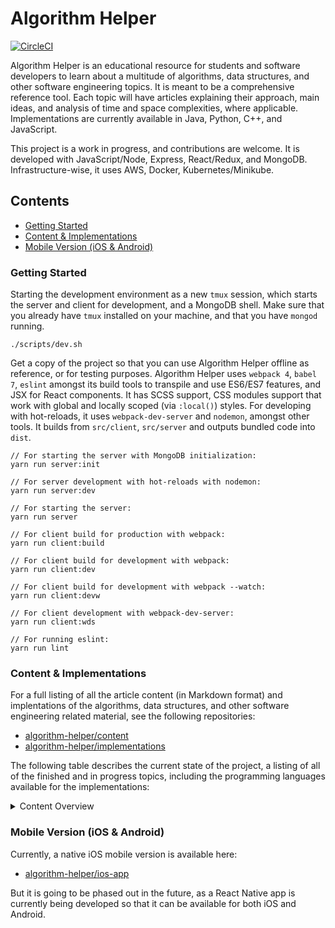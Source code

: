 # Algorithm Helper

[![CircleCI](https://circleci.com/gh/algorithm-helper/algorithm-helper.svg?style=svg)](https://circleci.com/gh/algorithm-helper/algorithm-helper)

Algorithm Helper is an educational resource for students and software developers to learn about
a multitude of algorithms, data structures, and other software engineering topics. It is meant to
be a comprehensive reference tool. Each topic will have articles explaining their approach, main
ideas, and analysis of time and space complexities, where applicable. Implementations are currently
available in Java, Python, C++, and JavaScript.

This project is a work in progress, and contributions are welcome. It is developed with
JavaScript/Node, Express, React/Redux, and MongoDB. Infrastructure-wise, it uses AWS, Docker,
Kubernetes/Minikube.

## Contents

- [Getting Started](#getting-started)
- [Content & Implementations](#content--implementations)
- [Mobile Version (iOS & Android)](#mobile-version-ios--android)

### Getting Started

Starting the development environment as a new `tmux` session, which starts the server and
client for development, and a MongoDB shell. Make sure that you already have `tmux` installed on
your machine, and that you have `mongod` running.

```
./scripts/dev.sh
```

Get a copy of the project so that you can use Algorithm Helper offline as reference, or for testing
purposes. Algorithm Helper uses `webpack 4`, `babel 7`, `eslint` amongst its build tools to
transpile and use ES6/ES7 features, and JSX for React components. It has SCSS support, CSS modules
support that work with global and locally scoped (via `:local()`) styles. For developing with
hot-reloads, it uses `webpack-dev-server` and `nodemon`, amongst other tools. It builds from
`src/client`, `src/server` and outputs bundled code into `dist`.

```
// For starting the server with MongoDB initialization:
yarn run server:init

// For server development with hot-reloads with nodemon:
yarn run server:dev

// For starting the server:
yarn run server

// For client build for production with webpack:
yarn run client:build

// For client build for development with webpack:
yarn run client:dev

// For client build for development with webpack --watch:
yarn run client:devw

// For client development with webpack-dev-server:
yarn run client:wds

// For running eslint:
yarn run lint
```

### Content & Implementations

For a full listing of all the article content (in Markdown format) and implentations of the
algorithms, data structures, and other software engineering related material, see the following
repositories:
- [algorithm-helper/content](https://github.com/algorithm-helper/content)
- [algorithm-helper/implementations](https://github.com/algorithm-helper/implementations)

The following table describes the current state of the project, a listing of all of the finished
and in progress topics, including the programming languages available for the implementations:

<details>
  <summary>Content Overview</summary>
  <table>
    <tr>
      <th>Category</th>
      <th>Subcategory</th>
      <th>Topic</th>
      <th>Current State</th>
      <th>Languages Available</th>
    </tr>
    <tr>
      <td>Data Structures</td>
      <td>Lists</td>
      <td>Introduction</td>
      <td>Complete</td>
      <td>n/a</td>
    </tr>
    <tr>
      <td>Data Structures</td>
      <td>Lists</td>
      <td>Linked List</td>
      <td>Complete</td>
      <td>Java</td>
    </tr>
    <tr>
      <td>Data Structures</td>
      <td>Lists</td>
      <td>Double Ended Linked List</td>
      <td>Complete</td>
      <td>Java</td>
    </tr>
    <tr>
      <td>Data Structures</td>
      <td>Lists</td>
      <td>Dynamic Array</td>
      <td>Complete</td>
      <td>Java</td>
    </tr>
    <tr>
      <td>Data Structures</td>
      <td>Lists</td>
      <td>Stack</td>
      <td>Complete</td>
      <td>Java</td>
    </tr>
    <tr>
      <td>Data Structures</td>
      <td>Lists</td>
      <td>Queue</td>
      <td>Complete</td>
      <td>Java</td>
    </tr>
    <tr>
      <td>Data Structures</td>
      <td>Lists</td>
      <td>Double Ended Queue</td>
      <td>Complete</td>
      <td>Java</td>
    </tr>
    <tr>
      <td>Data Structures</td>
      <td>Lists</td>
      <td>Time and Space Complexity Comparison</td>
      <td>Complete</td>
      <td>n/a</td>
    </tr>
    <tr>
      <td>Data Structures</td>
      <td>Trees</td>
      <td>Introduction</td>
      <td>Complete</td>
      <td>n/a</td>
    </tr>
    <tr>
      <td>Data Structures</td>
      <td>Trees</td>
      <td>Map / Symbol Table</td>
      <td>Complete</td>
      <td>Java</td>
    </tr>
    <tr>
      <td>Data Structures</td>
      <td>Trees</td>
      <td>Set</td>
      <td>Complete</td>
      <td>Java</td>
    </tr>
    <tr>
      <td>Data Structures</td>
      <td>Trees</td>
      <td>Binary Search Tree</td>
      <td>Complete</td>
      <td>Java</td>
    </tr>
    <tr>
      <td>Data Structures</td>
      <td>Trees</td>
      <td>Balanced Binary Search Tree</td>
      <td>Complete</td>
      <td>n/a</td>
    </tr>
    <tr>
      <td>Data Structures</td>
      <td>Trees</td>
      <td>2-3 Tree</td>
      <td>Complete</td>
      <td>n/a</td>
    </tr>
    <tr>
      <td>Data Structures</td>
      <td>Trees</td>
      <td>Red-Black Tree</td>
      <td>Complete</td>
      <td>Java</td>
    </tr>
    <tr>
      <td>Data Structures</td>
      <td>Trees</td>
      <td>AVL Tree</td>
      <td>Complete</td>
      <td>Java</td>
    </tr>
    <tr>
      <td>Data Structures</td>
      <td>Trees</td>
      <td>Heap</td>
      <td>Complete</td>
      <td>Java</td>
    </tr>
    <tr>
      <td>Data Structures</td>
      <td>Trees</td>
      <td>Priority Queue</td>
      <td>Complete</td>
      <td>Java</td>
    </tr>
    <tr>
      <td>Data Structures</td>
      <td>Trees</td>
      <td>Union Find / Disjoint Set</td>
      <td>Complete</td>
      <td>Java</td>
    </tr>
    <tr>
      <td>Data Structures</td>
      <td>Trees</td>
      <td>B-Tree</td>
      <td>In Progress</td>
      <td>n/a</td>
    </tr>
    <tr>
      <td>Data Structures</td>
      <td>Trees</td>
      <td>Fibonacci Heap</td>
      <td>In Progress</td>
      <td>n/a</td>
    </tr>
    <tr>
      <td>Data Structures</td>
      <td>Trees</td>
      <td>Van Emde Boas Tree</td>
      <td>In Progress</td>
      <td>n/a</td>
    </tr>
    <tr>
      <td>Data Structures</td>
      <td>Trees</td>
      <td>Time and Space Complexity Comparison</td>
      <td>Complete</td>
      <td>n/a</td>
    </tr>
    <tr>
      <td>Data Structures</td>
      <td>Hashing</td>
      <td>Introduction</td>
      <td>Complete</td>
      <td>n/a</td>
    </tr>
    <tr>
      <td>Data Structures</td>
      <td>Hashing</td>
      <td>Hash Function</td>
      <td>Complete</td>
      <td>n/a</td>
    </tr>
    <tr>
      <td>Data Structures</td>
      <td>Hashing</td>
      <td>Collision Resolution</td>
      <td>Complete</td>
      <td>n/a</td>
    </tr>
    <tr>
      <td>Data Structures</td>
      <td>Hashing</td>
      <td>Simple Uniform Hashing Assumpption</td>
      <td>Complete</td>
      <td>n/a</td>
    </tr>
    <tr>
      <td>Data Structures</td>
      <td>Hashing</td>
      <td>Hash Map</td>
      <td>Complete</td>
      <td>Java</td>
    </tr>
    <tr>
      <td>Data Structures</td>
      <td>Hashing</td>
      <td>Hash Set</td>
      <td>Complete</td>
      <td>Java</td>
    </tr>
    <tr>
      <td>Data Structures</td>
      <td>Hashing</td>
      <td>Time and Space Complexity Comparison</td>
      <td>Complete</td>
      <td>n/a</td>
    </tr>
    <tr>
      <td>Data Structures</td>
      <td>Probabilistic</td>
      <td>Introduction</td>
      <td>In Progress</td>
      <td>n/a</td>
    </tr>
    <tr>
      <td>Data Structures</td>
      <td>Probabilistic</td>
      <td>Skip List</td>
      <td>In Progress</td>
      <td>n/a</td>
    </tr>
    <tr>
      <td>Data Structures</td>
      <td>Probabilistic</td>
      <td>Bloom Filter</td>
      <td>In Progress</td>
      <td>n/a</td>
    </tr>
    <tr>
      <td>Data Structures</td>
      <td>Probabilistic</td>
      <td>Count Min Sketch</td>
      <td>In Progress</td>
      <td>n/a</td>
    </tr>
    <tr>
      <td>Data Structures</td>
      <td>Probabilistic</td>
      <td>Random Binary Tree</td>
      <td>In Progress</td>
      <td>n/a</td>
    </tr>
    <tr>
      <td>Data Structures</td>
      <td>Probabilistic</td>
      <td>Treap</td>
      <td>In Progress</td>
      <td>n/a</td>
    </tr>
    <tr>
      <td>Data Structures</td>
      <td>Probabilistic</td>
      <td>Time and Space Complexity Comparison</td>
      <td>In Progress</td>
      <td>n/a</td>
    </tr>
    <tr>
      <td>Data Structures</td>
      <td>Multidimensional</td>
      <td>Introduction</td>
      <td>In Progress</td>
      <td>n/a</td>
    </tr>
    <tr>
      <td>Data Structures</td>
      <td>Multidimensional</td>
      <td>Range Searching</td>
      <td>In Progress</td>
      <td>n/a</td>
    </tr>
    <tr>
      <td>Data Structures</td>
      <td>Multidimensional</td>
      <td>Quad Tree</td>
      <td>In Progress</td>
      <td>n/a</td>
    </tr>
    <tr>
      <td>Data Structures</td>
      <td>Multidimensional</td>
      <td>k-d Tree</td>
      <td>In Progress</td>
      <td>n/a</td>
    </tr>
    <tr>
      <td>Data Structures</td>
      <td>Multidimensional</td>
      <td>Range Tree</td>
      <td>In Progress</td>
      <td>n/a</td>
    </tr>
    <tr>
      <td>Data Structures</td>
      <td>Multidimensional</td>
      <td>Time and Space Complexity Comparison</td>
      <td>In Progress</td>
      <td>n/a</td>
    </tr>
    <tr>
      <td>Data Structures</td>
      <td>Abstract Data Types</td>
      <td>Introduction</td>
      <td>In Progress</td>
      <td>n/a</td>
    </tr>
    <tr>
      <td>Data Structures</td>
      <td>Abstract Data Types</td>
      <td>Iterator / Iterable</td>
      <td>In Progress</td>
      <td>n/a</td>
    </tr>
    <tr>
      <td>Data Structures</td>
      <td>Abstract Data Types</td>
      <td>Comparator / Comparable</td>
      <td>In Progress</td>
      <td>n/a</td>
    </tr>
    <tr>
      <td>General Algorithms</td>
      <td>Searching</td>
      <td>Introduction</td>
      <td>Complete</td>
      <td>n/a</td>
    </tr>
    <tr>
      <td>General Algorithms</td>
      <td>Searching</td>
      <td>Binary Search</td>
      <td>Complete</td>
      <td>Java</td>
    </tr>
    <tr>
      <td>General Algorithms</td>
      <td>Searching</td>
      <td>Ternary Search</td>
      <td>Complete</td>
      <td>Java</td>
    </tr>
    <tr>
      <td>General Algorithms</td>
      <td>Searching</td>
      <td>Jump Search</td>
      <td>Complete</td>
      <td>Java</td>
    </tr>
    <tr>
      <td>General Algorithms</td>
      <td>Searching</td>
      <td>Interpolation Search</td>
      <td>Complete</td>
      <td>Java</td>
    </tr>
    <tr>
      <td>General Algorithms</td>
      <td>Searching</td>
      <td>Time and Space Complexity Comparison</td>
      <td>Complete</td>
      <td>n/a</td>
    </tr>
    <tr>
      <td>General Algorithms</td>
      <td>Sorting</td>
      <td>Introduction</td>
      <td>Complete</td>
      <td>n/a</td>
    </tr>
    <tr>
      <td>General Algorithms</td>
      <td>Sorting</td>
      <td>Stability</td>
      <td>Complete</td>
      <td>n/a</td>
    </tr>
    <tr>
      <td>General Algorithms</td>
      <td>Sorting</td>
      <td>In-Place</td>
      <td>Complete</td>
      <td>n/a</td>
    </tr>
    <tr>
      <td>General Algorithms</td>
      <td>Sorting</td>
      <td>Selection Sort</td>
      <td>Complete</td>
      <td>Java</td>
    </tr>
    <tr>
      <td>General Algorithms</td>
      <td>Sorting</td>
      <td>Insertion Sort</td>
      <td>Complete</td>
      <td>Java</td>
    </tr>
    <tr>
      <td>General Algorithms</td>
      <td>Sorting</td>
      <td>Shell Sort</td>
      <td>Complete</td>
      <td>Java</td>
    </tr>
    <tr>
      <td>General Algorithms</td>
      <td>Sorting</td>
      <td>Divide and Conquer</td>
      <td>Complete</td>
      <td>n/a</td>
    </tr>
    <tr>
      <td>General Algorithms</td>
      <td>Sorting</td>
      <td>Merge Sort</td>
      <td>Complete</td>
      <td>Java</td>
    </tr>
    <tr>
      <td>General Algorithms</td>
      <td>Sorting</td>
      <td>Quick Sort</td>
      <td>Complete</td>
      <td>Java</td>
    </tr>
    <tr>
      <td>General Algorithms</td>
      <td>Sorting</td>
      <td>Heap Sort</td>
      <td>Complete</td>
      <td>Java</td>
    </tr>
    <tr>
      <td>General Algorithms</td>
      <td>Sorting</td>
      <td>Bucket Sort</td>
      <td>Complete</td>
      <td>Java</td>
    </tr>
    <tr>
      <td>General Algorithms</td>
      <td>Sorting</td>
      <td>Count Sort</td>
      <td>In Progress</td>
      <td>n/a</td>
    </tr>
    <tr>
      <td>General Algorithms</td>
      <td>Sorting</td>
      <td>Radix Sort</td>
      <td>Complete</td>
      <td>Java</td>
    </tr>
    <tr>
      <td>General Algorithms</td>
      <td>Sorting</td>
      <td>Time and Space Complexity Comparison</td>
      <td>Complete</td>
      <td>n/a</td>
    </tr>
    <tr>
      <td>General Algorithms</td>
      <td>Shuffling</td>
      <td>Introduction</td>
      <td>Complete</td>
      <td>n/a</td>
    </tr>
    <tr>
      <td>General Algorithms</td>
      <td>Shuffling</td>
      <td>Fisher-Yates Shuffle</td>
      <td>Complete</td>
      <td>Java</td>
    </tr>
    <tr>
      <td>General Algorithms</td>
      <td>Shuffling</td>
      <td>Sattolo's Algorithm</td>
      <td>Complete</td>
      <td>Java</td>
    </tr>
    <tr>
      <td>General Algorithms</td>
      <td>Shuffling</td>
      <td>Time and Space Complexity Comparison</td>
      <td>Complete</td>
      <td>n/a</td>
    </tr>
    <tr>
      <td>General Algorithms</td>
      <td>Selecting</td>
      <td>Introduction</td>
      <td>In Progress</td>
      <td>n/a</td>
    </tr>
    <tr>
      <td>General Algorithms</td>
      <td>Selecting</td>
      <td>Quick Select</td>
      <td>In Progress</td>
      <td>n/a</td>
    </tr>
    <tr>
      <td>General Algorithms</td>
      <td>Selecting</td>
      <td>Median Finding</td>
      <td>In Progress</td>
      <td>n/a</td>
    </tr>
    <tr>
      <td>General Algorithms</td>
      <td>Selecting</td>
      <td>Median of Medians Algorithm</td>
      <td>In Progress</td>
      <td>n/a</td>
    </tr>
    <tr>
      <td>General Algorithms</td>
      <td>Selecting</td>
      <td>Peak Finding</td>
      <td>In Progress</td>
      <td>n/a</td>
    </tr>
    <tr>
      <td>General Algorithms</td>
      <td>Selecting</td>
      <td>Time and Space Complexity Comparison</td>
      <td>In Progress</td>
      <td>n/a</td>
    </tr>
    <tr>
      <td>Strings</td>
      <td>String Data Structures</td>
      <td>Introduction</td>
      <td>Complete</td>
      <td>n/a</td>
    </tr>
    <tr>
      <td>Strings</td>
      <td>String Data Structures</td>
      <td>Trie</td>
      <td>Complete</td>
      <td>n/a</td>
    </tr>
    <tr>
      <td>Strings</td>
      <td>String Data Structures</td>
      <td>R-Way Trie</td>
      <td>Complete</td>
      <td>Java</td>
    </tr>
    <tr>
      <td>Strings</td>
      <td>String Data Structures</td>
      <td>Ternary Search Trie</td>
      <td>Complete</td>
      <td>Java</td>
    </tr>
    <tr>
      <td>Strings</td>
      <td>String Data Structures</td>
      <td>Suffix Tree</td>
      <td>In Progress</td>
      <td>n/a</td>
    </tr>
    <tr>
      <td>Strings</td>
      <td>String Data Structures</td>
      <td>Time and Space Complexity Comparison</td>
      <td>Complete</td>
      <td>n/a</td>
    </tr>
    <tr>
      <td>Strings</td>
      <td>String Sorting</td>
      <td>Introduction</td>
      <td>Complete</td>
      <td>n/a</td>
    </tr>
    <tr>
      <td>Strings</td>
      <td>String Sorting</td>
      <td>LSD Radix Sort</td>
      <td>Complete</td>
      <td>Java</td>
    </tr>
    <tr>
      <td>Strings</td>
      <td>String Sorting</td>
      <td>MSD Radix Sort</td>
      <td>Complete</td>
      <td>Java</td>
    </tr>
    <tr>
      <td>Strings</td>
      <td>String Sorting</td>
      <td>Time and Space Complexity Comparison</td>
      <td>Complete</td>
      <td>n/a</td>
    </tr>
    <tr>
      <td>Strings</td>
      <td>String Matching</td>
      <td>Introduction</td>
      <td>Complete</td>
      <td>n/a</td>
    </tr>
    <tr>
      <td>Strings</td>
      <td>String Matching</td>
      <td>Knuth-Morris-Pratt Algorithm</td>
      <td>Complete</td>
      <td>Java</td>
    </tr>
    <tr>
      <td>Strings</td>
      <td>String Matching</td>
      <td>Boyer-Moore Algorithm</td>
      <td>Complete</td>
      <td>Java</td>
    </tr>
    <tr>
      <td>Strings</td>
      <td>String Matching</td>
      <td>Rabin-Karp Algorithm</td>
      <td>Complete</td>
      <td>Java</td>
    </tr>
    <tr>
      <td>Strings</td>
      <td>String Matching</td>
      <td>Approximate String Matching</td>
      <td>In Progress</td>
      <td>n/a</td>
    </tr>
    <tr>
      <td>Strings</td>
      <td>String Matching</td>
      <td>Bitap Algorithm</td>
      <td>In Progress</td>
      <td>n/a</td>
    </tr>
    <tr>
      <td>Strings</td>
      <td>String Matching</td>
      <td>Time and Space Complexity Comparison</td>
      <td>Complete</td>
      <td>n/a</td>
    </tr>
    <tr>
      <td>Strings</td>
      <td>String Metrics</td>
      <td>Introduction</td>
      <td>In Progress</td>
      <td>n/a</td>
    </tr>
    <tr>
      <td>Strings</td>
      <td>String Metrics</td>
      <td>Edit Distance</td>
      <td>In Progress</td>
      <td>n/a</td>
    </tr>
    <tr>
      <td>Strings</td>
      <td>String Metrics</td>
      <td>Damerau-Levenshtein Distance</td>
      <td>In Progress</td>
      <td>n/a</td>
    </tr>
    <tr>
      <td>Strings</td>
      <td>String Metrics</td>
      <td>Hamming Distance</td>
      <td>In Progress</td>
      <td>n/a</td>
    </tr>
    <tr>
      <td>Strings</td>
      <td>String Metrics</td>
      <td>Wagner-Fischer Algorithm</td>
      <td>In Progress</td>
      <td>n/a</td>
    </tr>
    <tr>
      <td>Strings</td>
      <td>String Metrics</td>
      <td>Time and Space Complexity Comparison</td>
      <td>In Progress</td>
      <td>n/a</td>
    </tr>
    <tr>
      <td>Strings</td>
      <td>Compression</td>
      <td>Introduction</td>
      <td>In Progress</td>
      <td>n/a</td>
    </tr>
    <tr>
      <td>Strings</td>
      <td>Compression</td>
      <td>Run-Length Encoding</td>
      <td>In Progress</td>
      <td>n/a</td>
    </tr>
    <tr>
      <td>Strings</td>
      <td>Compression</td>
      <td>Huffman Coding</td>
      <td>In Progress</td>
      <td>n/a</td>
    </tr>
    <tr>
      <td>Strings</td>
      <td>Compression</td>
      <td>Lempel-Ziv-Welch Algorithm</td>
      <td>In Progress</td>
      <td>n/a</td>
    </tr>
    <tr>
      <td>Strings</td>
      <td>Compression</td>
      <td>Text Transforms</td>
      <td>In Progress</td>
      <td>n/a</td>
    </tr>
    <tr>
      <td>Strings</td>
      <td>Compression</td>
      <td>Burrows-Wheeler Transform</td>
      <td>In Progress</td>
      <td>n/a</td>
    </tr>
    <tr>
      <td>Strings</td>
      <td>Compression</td>
      <td>Time and Space Complexity Comparison</td>
      <td>In Progress</td>
      <td>n/a</td>
    </tr>
    <tr>
      <td>Graphs</td>
      <td>Graphs</td>
      <td>Introduction</td>
      <td>Complete</td>
      <td>n/a</td>
    </tr>
    <tr>
      <td>Graphs</td>
      <td>Graphs</td>
      <td>Graph Representation</td>
      <td>Complete</td>
      <td>n/a</td>
    </tr>
    <tr>
      <td>Graphs</td>
      <td>Graphs</td>
      <td>Undirected and Directed Graphs</td>
      <td>Complete</td>
      <td>Java</td>
    </tr>
    <tr>
      <td>Graphs</td>
      <td>Graphs</td>
      <td>Sparse and Dense Graphs</td>
      <td>Complete</td>
      <td>n/a</td>
    </tr>
    <tr>
      <td>Graphs</td>
      <td>Graphs</td>
      <td>Time and Space Complexity Comparison</td>
      <td>Complete</td>
      <td>n/a</td>
    </tr>
    <tr>
      <td>Graphs</td>
      <td>Path Finding</td>
      <td>Introduction</td>
      <td>Complete</td>
      <td>n/a</td>
    </tr>
    <tr>
      <td>Graphs</td>
      <td>Path Finding</td>
      <td>Depth First Search</td>
      <td>Complete</td>
      <td>Java</td>
    </tr>
    <tr>
      <td>Graphs</td>
      <td>Path Finding</td>
      <td>Breadth First Search</td>
      <td>Complete</td>
      <td>Java</td>
    </tr>
    <tr>
      <td>Graphs</td>
      <td>Path Finding</td>
      <td>Connected Components</td>
      <td>Complete</td>
      <td>Java</td>
    </tr>
    <tr>
      <td>Graphs</td>
      <td>Path Finding</td>
      <td>Topological Sort</td>
      <td>Complete</td>
      <td>Java</td>
    </tr>
    <tr>
      <td>Graphs</td>
      <td>Path Finding</td>
      <td>Kahn's Topological Sort Algorithm</td>
      <td>Complete</td>
      <td>Java</td>
    </tr>
    <tr>
      <td>Graphs</td>
      <td>Path Finding</td>
      <td>Strongly Connected Components</td>
      <td>Complete</td>
      <td>Java</td>
    </tr>
    <tr>
      <td>Graphs</td>
      <td>Path Finding</td>
      <td>Kosaraju's Algorithm</td>
      <td>Complete</td>
      <td>Java</td>
    </tr>
    <tr>
      <td>Graphs</td>
      <td>Path Finding</td>
      <td>Time and Space Complexity Comparison</td>
      <td>Complete</td>
      <td>n/a</td>
    </tr>
    <tr>
      <td>Graphs</td>
      <td>Shortest Path Finding</td>
      <td>Introduction</td>
      <td>Complete</td>
      <td>n/a</td>
    </tr>
    <tr>
      <td>Graphs</td>
      <td>Shortest Path Finding</td>
      <td>Weighted Graph</td>
      <td>Complete</td>
      <td>Java</td>
    </tr>
    <tr>
      <td>Graphs</td>
      <td>Shortest Path Finding</td>
      <td>Edge Relaxation</td>
      <td>Complete</td>
      <td>n/a</td>
    </tr>
    <tr>
      <td>Graphs</td>
      <td>Shortest Path Finding</td>
      <td>Dijkstra's Algorithm</td>
      <td>Complete</td>
      <td>Java</td>
    </tr>
    <tr>
      <td>Graphs</td>
      <td>Shortest Path Finding</td>
      <td>Bellman-Ford Algorithm</td>
      <td>Complete</td>
      <td>Java</td>
    </tr>
    <tr>
      <td>Graphs</td>
      <td>Shortest Path Finding</td>
      <td>Floyd-Warshall Algorithm</td>
      <td>Complete</td>
      <td>Java</td>
    </tr>
    <tr>
      <td>Graphs</td>
      <td>Shortest Path Finding</td>
      <td>Time and Space Complexity Comparison</td>
      <td>Complete</td>
      <td>n/a</td>
    </tr>
    <tr>
      <td>Graphs</td>
      <td>Minimum Spanning Trees</td>
      <td>Introduction</td>
      <td>Complete</td>
      <td>n/a</td>
    </tr>
    <tr>
      <td>Graphs</td>
      <td>Minimum Spanning Trees</td>
      <td>Greedy Algorithm</td>
      <td>Complete</td>
      <td>n/a</td>
    </tr>
    <tr>
      <td>Graphs</td>
      <td>Minimum Spanning Trees</td>
      <td>Prim's Algorithm</td>
      <td>Complete</td>
      <td>Java</td>
    </tr>
    <tr>
      <td>Graphs</td>
      <td>Minimum Spanning Trees</td>
      <td>Kruskal's Algorithm</td>
      <td>Complete</td>
      <td>Java</td>
    </tr>
    <tr>
      <td>Graphs</td>
      <td>Minimum Spanning Trees</td>
      <td>Clustering</td>
      <td>In Progress</td>
      <td>n/a</td>
    </tr>
    <tr>
      <td>Graphs</td>
      <td>Minimum Spanning Trees</td>
      <td>Time and Space Complexity Comparison</td>
      <td>Complete</td>
      <td>n/a</td>
    </tr>
    <tr>
      <td>Graphs</td>
      <td>Flow Networks</td>
      <td>Introduction</td>
      <td>Complete</td>
      <td>n/a</td>
    </tr>
    <tr>
      <td>Graphs</td>
      <td>Flow Networks</td>
      <td>Max Flow Min Cut</td>
      <td>Complete</td>
      <td>n/a</td>
    </tr>
    <tr>
      <td>Graphs</td>
      <td>Flow Networks</td>
      <td>Ford-Fulkerson Algorithm</td>
      <td>Complete</td>
      <td>n/a</td>
    </tr>
    <tr>
      <td>Graphs</td>
      <td>Flow Networks</td>
      <td>Time and Space Complexity Comparison</td>
      <td>Complete</td>
      <td>n/a</td>
    </tr>
    <tr>
      <td>Randomization</td>
      <td>Randomized Algorithms</td>
      <td>Introduction</td>
      <td>In Progress</td>
      <td>n/a</td>
    </tr>
    <tr>
      <td>Randomization</td>
      <td>Randomized Algorithms</td>
      <td>Expected Time</td>
      <td>In Progress</td>
      <td>n/a</td>
    </tr>
    <tr>
      <td>Randomization</td>
      <td>Randomized Algorithms</td>
      <td>Quick Select (Revisited)</td>
      <td>In Progress</td>
      <td>n/a</td>
    </tr>
    <tr>
      <td>Randomization</td>
      <td>Randomized Algorithms</td>
      <td>Quick Sort (Revisited)</td>
      <td>In Progress</td>
      <td>n/a</td>
    </tr>
    <tr>
      <td>Randomization</td>
      <td>Randomized Algorithms</td>
      <td>Monte Carlo Algorithm</td>
      <td>In Progress</td>
      <td>n/a</td>
    </tr>
    <tr>
      <td>Randomization</td>
      <td>Randomized Algorithms</td>
      <td>Las Vegas Algorithm</td>
      <td>In Progress</td>
      <td>n/a</td>
    </tr>
    <tr>
      <td>Randomization</td>
      <td>Randomized Algorithms</td>
      <td>Time and Space Complexity Comparison</td>
      <td>In Progress</td>
      <td>n/a</td>
    </tr>
    <tr>
      <td>Randomization</td>
      <td>Random Number Generators</td>
      <td>Introduction</td>
      <td>In Progress</td>
      <td>n/a</td>
    </tr>
    <tr>
      <td>Randomization</td>
      <td>Random Number Generators</td>
      <td>Pseudo Random Number Generators</td>
      <td>In Progress</td>
      <td>n/a</td>
    </tr>
    <tr>
      <td>Randomization</td>
      <td>Random Number Generators</td>
      <td>Blum Blum Shub</td>
      <td>In Progress</td>
      <td>n/a</td>
    </tr>
    <tr>
      <td>Randomization</td>
      <td>Random Number Generators</td>
      <td>Lagged Fibonacci Generator</td>
      <td>In Progress</td>
      <td>n/a</td>
    </tr>
    <tr>
      <td>Randomization</td>
      <td>Random Number Generators</td>
      <td>Linear Congruential Generator</td>
      <td>In Progress</td>
      <td>n/a</td>
    </tr>
    <tr>
      <td>Randomization</td>
      <td>Random Number Generators</td>
      <td>Mersenne Twister</td>
      <td>In Progress</td>
      <td>n/a</td>
    </tr>
    <tr>
      <td>Randomization</td>
      <td>Random Number Generators</td>
      <td>Time and Space Complexity Comparison</td>
      <td>In Progress</td>
      <td>n/a</td>
    </tr>
    <tr>
      <td>Mathematics</td>
      <td>Numerical Computation</td>
      <td>Introduction</td>
      <td>Complete</td>
      <td>n/a</td>
    </tr>
    <tr>
      <td>Mathematics</td>
      <td>Numerical Computation</td>
      <td>Euclid's Algorithm</td>
      <td>Complete</td>
      <td>Java</td>
    </tr>
    <tr>
      <td>Mathematics</td>
      <td>Numerical Computation</td>
      <td>Multiplication Algorithm</td>
      <td>Complete</td>
      <td>Java</td>
    </tr>
    <tr>
      <td>Mathematics</td>
      <td>Numerical Computation</td>
      <td>Karatsuba Algorithm</td>
      <td>Complete</td>
      <td>Java</td>
    </tr>
    <tr>
      <td>Mathematics</td>
      <td>Numerical Computation</td>
      <td>Newton-Raphson Method</td>
      <td>Complete</td>
      <td>Java</td>
    </tr>
    <tr>
      <td>Mathematics</td>
      <td>Numerical Computation</td>
      <td>Modular Exponentiation</td>
      <td>Complete</td>
      <td>Java</td>
    </tr>
    <tr>
      <td>Mathematics</td>
      <td>Numerical Computation</td>
      <td>Linear Programming</td>
      <td>In Progress</td>
      <td>n/a</td>
    </tr>
    <tr>
      <td>Mathematics</td>
      <td>Numerical Computation</td>
      <td>Simplex Algorithm</td>
      <td>In Progress</td>
      <td>n/a</td>
    </tr>
    <tr>
      <td>Mathematics</td>
      <td>Numerical Computation</td>
      <td>Polynomial Multiplication</td>
      <td>In Progress</td>
      <td>n/a</td>
    </tr>
    <tr>
      <td>Mathematics</td>
      <td>Numerical Computation</td>
      <td>Fast Fourier Transform</td>
      <td>In Progress</td>
      <td>n/a</td>
    </tr>
    <tr>
      <td>Mathematics</td>
      <td>Numerical Computation</td>
      <td>Time and Space Complexity Comparison</td>
      <td>Complete</td>
      <td>n/a</td>
    </tr>
    <tr>
      <td>Mathematics</td>
      <td>Computational Geometry</td>
      <td>Introduction</td>
      <td>Complete</td>
      <td>n/a</td>
    </tr>
    <tr>
      <td>Mathematics</td>
      <td>Computational Geometry</td>
      <td>Convex Hull</td>
      <td>Complete</td>
      <td>n/a</td>
    </tr>
    <tr>
      <td>Mathematics</td>
      <td>Computational Geometry</td>
      <td>Graham Scan</td>
      <td>Complete</td>
      <td>Java</td>
    </tr>
    <tr>
      <td>Mathematics</td>
      <td>Computational Geometry</td>
      <td>Jarvis Algorithm</td>
      <td>In Progress</td>
      <td>n/a</td>
    </tr>
    <tr>
      <td>Mathematics</td>
      <td>Computational Geometry</td>
      <td>Time and Space Complexity Comparison</td>
      <td>In Progress</td>
      <td>n/a</td>
    </tr>
    <tr>
      <td>Dynamic Programming</td>
      <td>Dynamic Programming</td>
      <td>Introduction</td>
      <td>In Progress</td>
      <td>n/a</td>
    </tr>
    <tr>
      <td>Dynamic Programming</td>
      <td>Dynamic Programming</td>
      <td>Overlapping Subproblems and Optimal Substructures</td>
      <td>In Progress</td>
      <td>n/a</td>
    </tr>
    <tr>
      <td>Dynamic Programming</td>
      <td>Dynamic Programming</td>
      <td>Memoization</td>
      <td>In Progress</td>
      <td>n/a</td>
    </tr>
    <tr>
      <td>Dynamic Programming</td>
      <td>Dynamic Programming Problems</td>
      <td>Introduction</td>
      <td>In Progress</td>
      <td>n/a</td>
    </tr>
    <tr>
      <td>Dynamic Programming</td>
      <td>Dynamic Programming Problems</td>
      <td>Fibonacci Number</td>
      <td>In Progress</td>
      <td>n/a</td>
    </tr>
    <tr>
      <td>Dynamic Programming</td>
      <td>Dynamic Programming Problems</td>
      <td>Maximum Sum Contiguous Subarray</td>
      <td>In Progress</td>
      <td>n/a</td>
    </tr>
    <tr>
      <td>Dynamic Programming</td>
      <td>Dynamic Programming Problems</td>
      <td>Kadane's Algorithm</td>
      <td>In Progress</td>
      <td>n/a</td>
    </tr>
    <tr>
      <td>Dynamic Programming</td>
      <td>Dynamic Programming Problems</td>
      <td>Longest Common Subsequence</td>
      <td>In Progress</td>
      <td>n/a</td>
    </tr>
    <tr>
      <td>Dynamic Programming</td>
      <td>Dynamic Programming Problems</td>
      <td>Longest Increasing Subsequence</td>
      <td>In Progress</td>
      <td>n/a</td>
    </tr>
    <tr>
      <td>Dynamic Programming</td>
      <td>Dynamic Programming Problems</td>
      <td>Longest Common Substring</td>
      <td>In Progress</td>
      <td>n/a</td>
    </tr>
    <tr>
      <td>Dynamic Programming</td>
      <td>Dynamic Programming Problems</td>
      <td>Longest Palindromic Substring</td>
      <td>In Progress</td>
      <td>n/a</td>
    </tr>
    <tr>
      <td>Dynamic Programming</td>
      <td>Dynamic Programming Problems</td>
      <td>Binomial Coefficient</td>
      <td>In Progress</td>
      <td>n/a</td>
    </tr>
    <tr>
      <td>Dynamic Programming</td>
      <td>Dynamic Programming Problems</td>
      <td>Coin Change Problem</td>
      <td>In Progress</td>
      <td>n/a</td>
    </tr>
    <tr>
      <td>Dynamic Programming</td>
      <td>Dynamic Programming Problems</td>
      <td>Maximum Size Square Submatrix</td>
      <td>In Progress</td>
      <td>n/a</td>
    </tr>
    <tr>
      <td>Dynamic Programming</td>
      <td>Dynamic Programming Problems</td>
      <td>Assembly Line Scheduling</td>
      <td>In Progress</td>
      <td>n/a</td>
    </tr>
    <tr>
      <td>Dynamic Programming</td>
      <td>Dynamic Programming Problems</td>
      <td>Rod Cutting</td>
      <td>In Progress</td>
      <td>n/a</td>
    </tr>
    <tr>
      <td>Dynamic Programming</td>
      <td>Dynamic Programming Problems</td>
      <td>Levenschtein Edit Distance</td>
      <td>In Progress</td>
      <td>n/a</td>
    </tr>
    <tr>
      <td>Dynamic Programming</td>
      <td>Dynamic Programming Problems</td>
      <td>0-1 Knapsack Problem</td>
      <td>In Progress</td>
      <td>n/a</td>
    </tr>
    <tr>
      <td>Dynamic Programming</td>
      <td>Dynamic Programming Problems</td>
      <td>Time and Space Complexity Comparison</td>
      <td>In Progress</td>
      <td>n/a</td>
    </tr>
    <tr>
      <td>Algorithmic Analysis</td>
      <td>Computational Complexity</td>
      <td>Introduction</td>
      <td>In Progress</td>
      <td>n/a</td>
    </tr>
    <tr>
      <td>Algorithmic Analysis</td>
      <td>Computational Complexity</td>
      <td>Big-O Notarion</td>
      <td>In Progress</td>
      <td>n/a</td>
    </tr>
    <tr>
      <td>Algorithmic Analysis</td>
      <td>Computational Complexity</td>
      <td>Small-O Notation</td>
      <td>In Progress</td>
      <td>n/a</td>
    </tr>
    <tr>
      <td>Algorithmic Analysis</td>
      <td>Computational Complexity</td>
      <td>Amortization</td>
      <td>In Progress</td>
      <td>n/a</td>
    </tr>
    <tr>
      <td>Algorithmic Analysis</td>
      <td>Complexity Classes</td>
      <td>Introduction</td>
      <td>In Progress</td>
      <td>n/a</td>
    </tr>
    <tr>
      <td>Algorithmic Analysis</td>
      <td>Complexity Classes</td>
      <td>P Complexity</td>
      <td>In Progress</td>
      <td>n/a</td>
    </tr>
    <tr>
      <td>Algorithmic Analysis</td>
      <td>Complexity Classes</td>
      <td>NP Complexity</td>
      <td>In Progress</td>
      <td>n/a</td>
    </tr>
    <tr>
      <td>Software Engineering</td>
      <td>Object Oriented Programming</td>
      <td>Introduction</td>
      <td>Complete</td>
      <td>n/a</td>
    </tr>
    <tr>
      <td>Software Engineering</td>
      <td>Object Oriented Programming</td>
      <td>Class and Instance</td>
      <td>Complete</td>
      <td>Java</td>
    </tr>
    <tr>
      <td>Software Engineering</td>
      <td>Object Oriented Programming</td>
      <td>Inheritance</td>
      <td>Complete</td>
      <td>Java</td>
    </tr>
    <tr>
      <td>Software Engineering</td>
      <td>Object Oriented Programming</td>
      <td>Encapsulation</td>
      <td>Complete</td>
      <td>Java</td>
    </tr>
    <tr>
      <td>Software Engineering</td>
      <td>Object Oriented Programming</td>
      <td>Polymorphism</td>
      <td>Complete</td>
      <td>Java</td>
    </tr>
    <tr>
      <td>Software Engineering</td>
      <td>Functional Programming</td>
      <td>Introduction</td>
      <td>Complete</td>
      <td>n/a</td>
    </tr>
    <tr>
      <td>Software Engineering</td>
      <td>Functional Programming</td>
      <td>First Class Function</td>
      <td>Complete</td>
      <td>JavaScript</td>
    </tr>
    <tr>
      <td>Software Engineering</td>
      <td>Functional Programming</td>
      <td>Recursion</td>
      <td>Complete</td>
      <td>JavaScript</td>
    </tr>
    <tr>
      <td>Software Engineering</td>
      <td>Functional Programming</td>
      <td>Lambda Notation</td>
      <td>Complete</td>
      <td>JavaScript</td>
    </tr>
    <tr>
      <td>Software Engineering</td>
      <td>Functional Programming</td>
      <td>Function Composition</td>
      <td>Complete</td>
      <td>JavaScript</td>
    </tr>
    <tr>
      <td>Software Engineering</td>
      <td>Functional Programming</td>
      <td>Map, Filter, Reduce</td>
      <td>Complete</td>
      <td>JavaScript</td>
    </tr>
    <tr>
      <td>Software Engineering</td>
      <td>Functional Programming</td>
      <td>Currying</td>
      <td>Complete</td>
      <td>JavaScript</td>
    </tr>
    <tr>
      <td>Software Engineering</td>
      <td>Functional Programming</td>
      <td>Compose</td>
      <td>In Progress</td>
      <td>n/a</td>
    </tr>
    <tr>
      <td>Software Engineering</td>
      <td>Functional Programming</td>
      <td>Piping</td>
      <td>In Progress</td>
      <td>n/a</td>
    </tr>
    <tr>
      <td>Software Engineering</td>
      <td>Functional Programming</td>
      <td>Zip, Unzip</td>
      <td>In Progress</td>
      <td>n/a</td>
    </tr>
    <tr>
      <td>Software Engineering</td>
      <td>Design Patterns</td>
      <td>Introduction</td>
      <td>Complete</td>
      <td>Java</td>
    </tr>
    <tr>
      <td>Software Engineering</td>
      <td>Design Patterns</td>
      <td>Adapter</td>
      <td>Complete</td>
      <td>Java</td>
    </tr>
    <tr>
      <td>Software Engineering</td>
      <td>Design Patterns</td>
      <td>Bridge</td>
      <td>Complete</td>
      <td>Java</td>
    </tr>
    <tr>
      <td>Software Engineering</td>
      <td>Design Patterns</td>
      <td>Builder</td>
      <td>Complete</td>
      <td>Java</td>
    </tr>
    <tr>
      <td>Software Engineering</td>
      <td>Design Patterns</td>
      <td>Chain of Responsibility</td>
      <td>Complete</td>
      <td>Java</td>
    </tr>
    <tr>
      <td>Software Engineering</td>
      <td>Design Patterns</td>
      <td>Command</td>
      <td>Complete</td>
      <td>Java</td>
    </tr>
    <tr>
      <td>Software Engineering</td>
      <td>Design Patterns</td>
      <td>Composite</td>
      <td>Complete</td>
      <td>Java</td>
    </tr>
    <tr>
      <td>Software Engineering</td>
      <td>Design Patterns</td>
      <td>Decorator</td>
      <td>Complete</td>
      <td>Java</td>
    </tr>
    <tr>
      <td>Software Engineering</td>
      <td>Design Patterns</td>
      <td>Factory</td>
      <td>Complete</td>
      <td>Java</td>
    </tr>
    <tr>
      <td>Software Engineering</td>
      <td>Design Patterns</td>
      <td>Iterator</td>
      <td>Complete</td>
      <td>Java</td>
    </tr>
    <tr>
      <td>Software Engineering</td>
      <td>Design Patterns</td>
      <td>Null Object</td>
      <td>Complete</td>
      <td>Java</td>
    </tr>
    <tr>
      <td>Software Engineering</td>
      <td>Design Patterns</td>
      <td>Observer</td>
      <td>Complete</td>
      <td>Java</td>
    </tr>
    <tr>
      <td>Software Engineering</td>
      <td>Design Patterns</td>
      <td>Prototype</td>
      <td>Complete</td>
      <td>Java</td>
    </tr>
    <tr>
      <td>Software Engineering</td>
      <td>Design Patterns</td>
      <td>Singleton</td>
      <td>Complete</td>
      <td>Java</td>
    </tr>
    <tr>
      <td>Software Engineering</td>
      <td>Design Patterns</td>
      <td>Strategy</td>
      <td>Complete</td>
      <td>Java</td>
    </tr>
    <tr>
      <td>Software Engineering</td>
      <td>Design Patterns</td>
      <td>Template Method</td>
      <td>Complete</td>
      <td>Java</td>
    </tr>
    <tr>
      <td>Software Engineering</td>
      <td>Design Patterns</td>
      <td>Visitor</td>
      <td>Complete</td>
      <td>Java</td>
    </tr>
    <tr>
      <td>Software Engineering</td>
      <td>Bash Scripting</td>
      <td>Introduction</td>
      <td>In Progress</td>
      <td>n/a</td>
    </tr>
    <tr>
      <td>Software Engineering</td>
      <td>Bash Scripting</td>
      <td>Shell Scripts</td>
      <td>In Progress</td>
      <td>n/a</td>
    </tr>
    <tr>
      <td>Software Engineering</td>
      <td>Bash Scripting</td>
      <td>Common Functions</td>
      <td>In Progress</td>
      <td>n/a</td>
    </tr>
    <tr>
      <td>Software Engineering</td>
      <td>Bash Scripting</td>
      <td>Exit Status Codes</td>
      <td>In Progress</td>
      <td>n/a</td>
    </tr>
    <tr>
      <td>Software Engineering</td>
      <td>Bash Scripting</td>
      <td>File Access in Scripts</td>
      <td>In Progress</td>
      <td>n/a</td>
    </tr>
    <tr>
      <td>Software Engineering</td>
      <td>Regular Expressions</td>
      <td>Introduction</td>
      <td>In Progress</td>
      <td>n/a</td>
    </tr>
    <tr>
      <td>Software Engineering</td>
      <td>Regular Expressions</td>
      <td>Basic Syntax</td>
      <td>In Progress</td>
      <td>n/a</td>
    </tr>
    <tr>
      <td>Software Engineering</td>
      <td>Regular Expressions</td>
      <td>Regex Flags</td>
      <td>In Progress</td>
      <td>n/a</td>
    </tr>
    <tr>
      <td>Software Engineering</td>
      <td>Regular Expressions</td>
      <td>Grouping and Capturing</td>
      <td>In Progress</td>
      <td>n/a</td>
    </tr>
    <tr>
      <td>Software Engineering</td>
      <td>Regular Expressions</td>
      <td>Look Ahead, Look Behind</td>
      <td>In Progress</td>
      <td>n/a</td>
    </tr>
  </table>
</details>

### Mobile Version (iOS & Android)

Currently, a native iOS mobile version is available here:
- [algorithm-helper/ios-app](https://github.com/algorithm-helper/ios-app)

But it is going to be phased out in the future, as a React Native app is currently being developed
so that it can be available for both iOS and Android.
